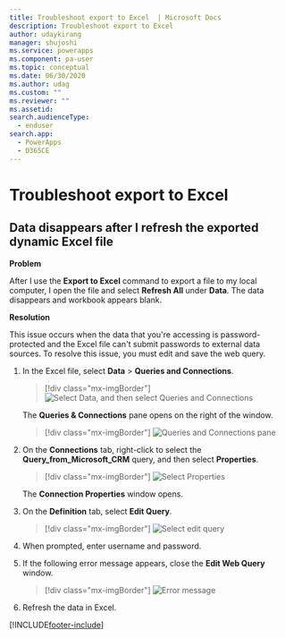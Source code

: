 ```yaml
---
title: Troubleshoot export to Excel  | Microsoft Docs
description: Troubleshoot export to Excel
author: udaykirang
manager: shujoshi
ms.service: powerapps
ms.component: pa-user
ms.topic: conceptual
ms.date: 06/30/2020
ms.author: udag
ms.custom: ""
ms.reviewer: ""
ms.assetid: 
search.audienceType: 
  - enduser
search.app: 
  - PowerApps
  - D365CE
---
```


# Troubleshoot export to Excel

## Data disappears after I refresh the exported dynamic Excel file

**Problem**

After I use the **Export to Excel** command to export a file to my local computer, I open the file and select **Refresh All** under **Data**. The data disappears and workbook appears blank.

**Resolution**

This issue occurs when the data that you're accessing is password-protected and the Excel file can't submit passwords to external data sources. To resolve this issue, you must edit and save the web query.

1. In the Excel file, select **Data** > **Queries and Connections**.

    > [!div class="mx-imgBorder"]
    > ![Select Data, and then select Queries and Connections](media/ts-e2e-select-queries-connections.png "Select Data, and then select Queries and Connections")

    The **Queries & Connections** pane opens on the right of the window.

    > [!div class="mx-imgBorder"]
    > ![Queries and Connections pane](media/ts-e2e-queries-connections-pane.png "Queries and Connections pane")

2. On the **Connections** tab, right-click to select the **Query_from_Microsoft_CRM** query, and then select **Properties**.

    > [!div class="mx-imgBorder"]
    > ![Select Properties](media/ts-e2e-select-properties-from-query.png "Select Properties")

    The **Connection Properties** window opens.

3. On the **Definition** tab, select **Edit Query**.

    > [!div class="mx-imgBorder"]
    > ![Select edit query](media/ts-e2e-select-edit-query.png "Select edit query")

4. When prompted, enter username and password.   

5. If the following error message appears, close the **Edit Web Query** window.   

    > [!div class="mx-imgBorder"]
    > ![Error message](media/ts-e2e-error-message.png "Error message")    

6. Refresh the data in Excel.


[!INCLUDE[footer-include](../includes/footer-banner.md)]